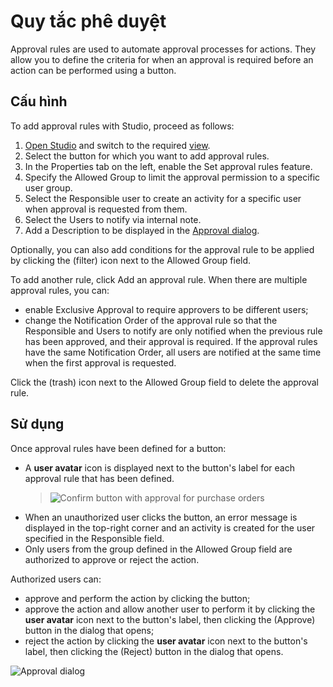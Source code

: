 # Quy tắc phê duyệt

Approval rules are used to automate approval processes for actions. They allow you to define
the criteria for when an approval is required before an action can be performed using a button.

## Cấu hình

To add approval rules with Studio, proceed as follows:

1. [Open Studio](../studio.md#studio-access) and switch to the required [view](views.md).
2. Select the button for which you want to add approval rules.
3. In the Properties tab on the left, enable the Set approval rules
   feature.
4. Specify the Allowed Group to limit the approval permission to a specific user
   group.
5. Select the Responsible user to create an activity for a specific user when approval
   is requested from them.
6. Select the Users to notify via internal note.
7. Add a Description to be displayed in the [Approval dialog](#approval-rules-use).

Optionally, you can also add conditions for the approval rule to be applied by clicking the
<i class="fa fa-filter"></i> (filter) icon next to the Allowed Group field.

To add another rule, click Add an approval rule. When there are multiple approval rules,
you can:

- enable Exclusive Approval to require approvers to be different users;
- change the Notification Order of the approval rule so that the Responsible
  and Users to notify are only notified when the previous rule has been approved, and
  their approval is required. If the approval rules have the same Notification Order,
  all users are notified at the same time when the first approval is requested.

Click the <i class="fa fa-trash"></i> (trash) icon next to the Allowed Group field to
delete the approval rule.

<a id="approval-rules-use"></a>

## Sử dụng

Once approval rules have been defined for a button:

- A **user avatar** icon is displayed next to the button's label for each approval rule that has
  been defined.
  > ![Confirm button with approval for purchase orders](applications/studio/approval_rules/approvals-button.png)
- When an unauthorized user clicks the button, an error message is displayed in the top-right corner
  and an activity is created for the user specified in the Responsible field.
- Only users from the group defined in the Allowed Group field are authorized to approve
  or reject the action.

Authorized users can:

- approve and perform the action by clicking the button;
- approve the action and allow another user to perform it by clicking the **user avatar** icon next
  to the button's label, then clicking the <i class="fa fa-check"></i> (Approve) button in the
  dialog that opens;
- reject the action by clicking the **user avatar** icon next to the button's label, then clicking
  the <i class="fa fa-times"></i> (Reject) button in the dialog that opens.

![Approval dialog](applications/studio/approval_rules/approvals-awaiting.png)
